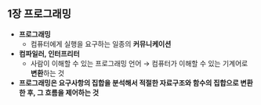 ## 1장 프로그래밍

- **프로그래밍**
    - 컴퓨터에게 실행을 요구하는 일종의 **커뮤니케이션**
- **컴파일러, 인터프리터**
    - 사람이 이해할 수 있는 프로그래밍 언어 → 컴퓨터가 이해할 수 있는 기계어로 **변환**하는 것
- **프로그래밍은 요구사항의 집합을 분석해서 적절한 자료구조와 함수의 집합으로 변환한 후, 그 흐름을 제어하는 것**

